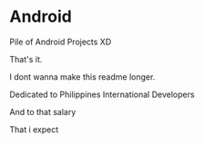 # Android 

Pile of Android Projects XD

That's it.

I dont wanna make this readme longer.

Dedicated to Philippines International Developers

And to that salary

That i expect
